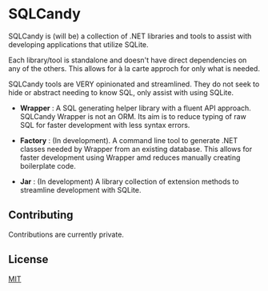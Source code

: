 # SQLCandy

SQLCandy is (will be) a collection of .NET libraries and tools to assist with developing applications that utilize SQLite.

Each library/tool is standalone and doesn't have direct dependencies on any of the others. This allows for à la carte approch for only what is needed.

SQLCandy tools are VERY opinionated and streamlined. They do not seek to hide or abstract needing to know SQL, only assist with using SQLite.

- **Wrapper** : A SQL generating helper library with a fluent API approach. SQLCandy Wrapper is not an ORM. Its aim is to reduce typing of raw SQL for faster development with less syntax errors.

- **Factory** : (In development). A command line tool to generate .NET classes needed by Wrapper from an existing database. This allows for faster development using Wrapper amd reduces manually creating boilerplate code.

- **Jar** : (In development) A library collection of extension methods to streamline development with SQLite.

## Contributing

Contributions are currently private.

## License

[MIT](https://choosealicense.com/licenses/mit/)
